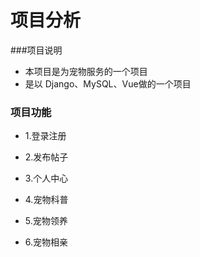# 项目分析



###项目说明

- 本项目是为宠物服务的一个项目
- 是以 Django、MySQL、Vue做的一个项目



### 项目功能

- 1.登录注册

- 2.发布帖子

- 3.个人中心

- 4.宠物科普

- 5.宠物领养

- 6.宠物相亲

  







